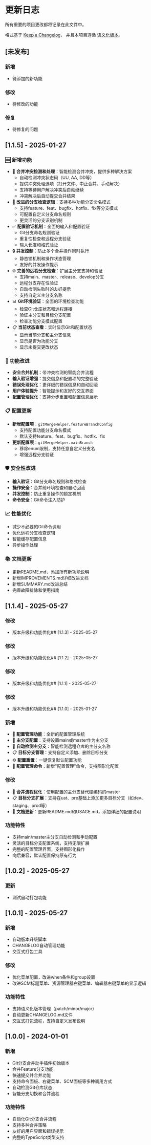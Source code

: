# 更新日志

所有重要的项目更改都将记录在此文件中。

格式基于 [Keep a Changelog](https://keepachangelog.com/zh-CN/1.0.0/)，
并且本项目遵循 [语义化版本](https://semver.org/lang/zh-CN/)。

## [未发布]

### 新增
- 待添加的新功能

### 修改
- 待修改的功能

### 修复
- 待修复的问题

## [1.1.5] - 2025-01-27

### 🆕 新增功能
- 🔧 **合并冲突检测和处理**：智能检测合并冲突，提供多种解决方案
  - 自动检测冲突状态码（UU, AA, DD等）
  - 提供冲突处理选项（打开文件、中止合并、手动解决）
  - 支持等待用户解决冲突后自动继续
  - 冲突解决后自动提交合并结果
- 🌿 **改进的分支检查逻辑**：支持多种功能分支命名模式
  - 支持feature、feat、bugfix、hotfix、fix等分支模式
  - 可配置自定义分支命名规则
  - 更灵活的分支识别机制
- ✅ **配置验证机制**：全面的输入和配置验证
  - Git分支命名规则验证
  - 重复性检查和远程分支验证
  - 输入长度和格式验证
- 🔒 **并发控制**：防止多个合并操作同时执行
  - 静态锁机制和操作状态管理
  - 友好的并发操作提示
- 🌐 **完善的远程分支检查**：扩展主分支支持和验证
  - 支持main、master、release、develop分支
  - 远程分支存在性验证
  - 自动检测失败时的友好提示
  - 支持自定义主分支名称
- 📊 **Git环境验证**：全面的环境检查功能
  - 检查Git仓库状态和远程连接
  - 验证主分支和目标分支配置
  - 检查功能分支模式配置
- 📋 **当前状态查看**：实时显示Git和配置状态
  - 显示当前分支和主分支信息
  - 显示是否为功能分支
  - 显示未提交更改状态

### 🔧 功能改进
- **安全合并机制**：带冲突检测的智能合并流程
- **输入验证增强**：提交信息和配置项的完整验证
- **错误处理优化**：更详细的错误信息和自动回滚
- **用户体验提升**：智能提示和友好的交互界面
- **配置管理优化**：支持分步重置和配置信息展示

### 📋 配置更新
- **新增配置项**：`gitMergeHelper.featureBranchConfig`
  - 支持配置功能分支命名模式
  - 默认支持feature、feat、bugfix、hotfix、fix
- **更新配置项**：`gitMergeHelper.mainBranch`
  - 移除enum限制，支持任意自定义分支名
  - 增强远程分支验证

### 🛡️ 安全性改进
- **输入验证**：Git分支命名规则和格式检查
- **操作安全**：合并前环境检查和自动回滚
- **并发控制**：防止重复操作的锁定机制
- **命令安全**：Git命令注入防护

### 📈 性能优化
- 减少不必要的Git命令调用
- 优化远程分支检查逻辑
- 智能缓存配置信息
- 异步操作处理

### 📚 文档更新
- 更新README.md，添加所有新功能说明
- 新增IMPROVEMENTS.md详细改进文档
- 新增SUMMARY.md改进总结
- 完善故障排除和使用指南

## [1.1.4] - 2025-05-27

### 修改
- 版本升级和功能优化## [1.1.3] - 2025-05-27

### 修改
- 版本升级和功能优化## [1.1.2] - 2025-05-27

### 修改
- 版本升级和功能优化## [1.1.1] - 2025-05-27

### 修改
- 版本升级和功能优化## [1.1.0] - 2025-01-27

### 新增
- 🔧 **配置管理功能**：全新的配置管理系统
- 🎯 **主分支配置**：支持设置main或master作为主分支
- 🔄 **自动检测主分支**：智能检测远程仓库的主分支名称
- 📋 **目标分支管理**：支持自定义添加、删除目标分支
- ⚙️ **配置重置**：一键恢复默认配置功能
- 📝 **配置管理命令**：新增"配置管理"命令，支持图形化配置

### 修改
- 🚀 **合并流程优化**：使用配置的主分支替代硬编码的master
- 📋 **目标分支扩展**：支持在uat、pre基础上添加更多目标分支（如dev、staging、prod等）
- 📖 **文档更新**：更新README.md和USAGE.md，添加详细的配置说明

### 功能特性
- 支持main/master主分支自动检测和手动配置
- 灵活的目标分支配置系统，支持无限扩展
- 完整的配置管理界面，支持图形化操作
- 向后兼容，默认配置保持原有行为

## [1.0.2] - 2025-05-27

### 更新
- 测试自动打包功能

## [1.0.1] - 2025-05-27

### 新增
- 自动版本升级脚本
- CHANGELOG自动管理功能
- 交互式打包工具

### 修改
- 优化菜单配置，改进when条件和group设置
- 改进SCM标题菜单、资源管理器右键菜单、编辑器右键菜单的显示逻辑

### 功能特性
- 支持语义化版本管理（patch/minor/major）
- 自动更新CHANGELOG.md文件
- 交互式打包流程，支持自定义发布说明

## [1.0.0] - 2024-01-01

### 新增
- Git分支合并助手插件初始版本
- 合并Feature分支功能
- 快速提交并合并功能
- 支持命令面板、右键菜单、SCM面板等多种调用方式
- 自动检测Git仓库状态
- 智能分支切换和合并流程

### 功能特性
- 自动化Git分支合并流程
- 支持多种合并策略
- 友好的用户界面和错误提示
- 完整的TypeScript类型支持 